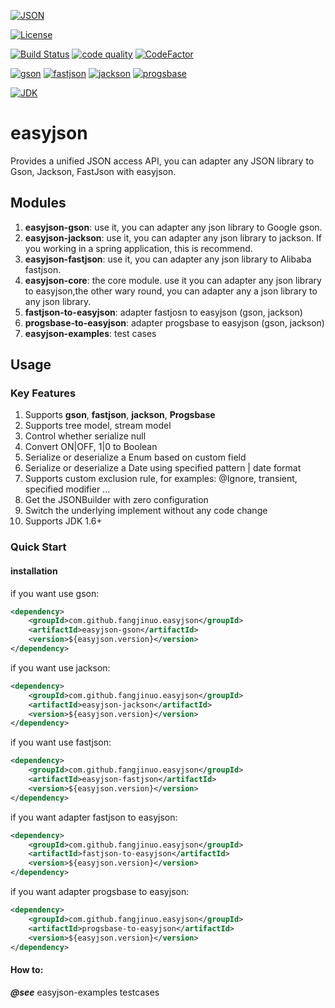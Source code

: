 [![JSON](https://www.json.org/img/json160.gif)](http://www.json.org/)

[![License](https://img.shields.io/badge/license-LGPL3.0-green.svg)](https://github.com/fangjinuo/sqlhelper/blob/master/LICENSE)

[![Build Status](https://www.travis-ci.com/fangjinuo/easyjson.svg?branch=master)](https://travis-ci.com/fangjinuo/easyjson)
[![code quality](https://codebeat.co/badges/37791135-62dd-4d5e-800f-35668895324a)](https://codebeat.co/projects/github-com-fangjinuo-easyjson-master)
[![CodeFactor](https://www.codefactor.io/repository/github/fangjinuo/easyjson/badge/master)](https://www.codefactor.io/repository/github/fangjinuo/easyjson/overview/master)

[![gson](https://img.shields.io/badge/gson-2.x-green.svg)](https://github.com/google/gson)
[![fastjson](https://img.shields.io/badge/fastjson-1.2.x-green.svg)](https://github.com/alibaba/fastjson)
[![jackson](https://img.shields.io/badge/jackson-2.x-green.svg)](https://github.com/FasterXML/jackson)
[![progsbase](https://img.shields.io/badge/progsbase-0.3.x-green.svg)](https://repo.progsbase.com/repoviewer/no.inductive.idea10.programs/JSON/latest/)

[![JDK](https://img.shields.io/badge/JDK-1.6+-green.svg)](https://www.oracle.com/technetwork/java/javase/downloads/index.html)


# easyjson
Provides a unified JSON access API, you can adapter any JSON library to Gson, Jackson, FastJson with easyjson.

## Modules
1. **easyjson-gson**: use it, you can adapter any json library to Google gson.
2. **easyjson-jackson**: use it, you can adapter any json library to jackson. If you working in a spring application, this is recommend.
3. **easyjson-fastjson**: use it, you can adapter any json library to Alibaba fastjson.
4. **easyjson-core**: the core module. use it you can adapter any json library to easyjson,the other wary round, you can adapter any a json library to any json library.
5. **fastjson-to-easyjson**: adapter fastjosn to easyjson (gson, jackson)
6. **progsbase-to-easyjson**: adapter progsbase to easyjson (gson, jackson)
7. **easyjson-examples**: test cases

## Usage
### Key Features
1. Supports **gson**, **fastjson**, **jackson**, **Progsbase**
2. Supports tree model, stream model
3. Control whether serialize null
4. Convert ON|OFF, 1|0 to Boolean
5. Serialize or deserialize a Enum based on custom field
6. Serialize or deserialize a Date using specified pattern | date format
7. Supports custom exclusion rule, for examples: @Ignore, transient, specified modifier ...
8. Get the JSONBuilder with zero configuration
9. Switch the underlying implement without any code change 
10. Supports JDK 1.6+

### Quick Start
#### installation

if you want use gson:
```xml
<dependency>
    <groupId>com.github.fangjinuo.easyjson</groupId>
    <artifactId>easyjson-gson</artifactId>
    <version>${easyjson.version}</version>
</dependency>
```
if you want use jackson:
```xml
<dependency>
    <groupId>com.github.fangjinuo.easyjson</groupId>
    <artifactId>easyjson-jackson</artifactId>
    <version>${easyjson.version}</version>
</dependency>
```
if you want use fastjson:
```xml
<dependency>
    <groupId>com.github.fangjinuo.easyjson</groupId>
    <artifactId>easyjson-fastjson</artifactId>
    <version>${easyjson.version}</version>
</dependency>
```
if you want adapter fastjson to easyjson:
```xml
<dependency>
    <groupId>com.github.fangjinuo.easyjson</groupId>
    <artifactId>fastjson-to-easyjson</artifactId>
    <version>${easyjson.version}</version>
</dependency>
```
if you want adapter progsbase to easyjson:
```xml
<dependency>
    <groupId>com.github.fangjinuo.easyjson</groupId>
    <artifactId>progsbase-to-easyjson</artifactId>
    <version>${easyjson.version}</version>
</dependency>
```

#### How to:
   ***@see*** easyjson-examples testcases